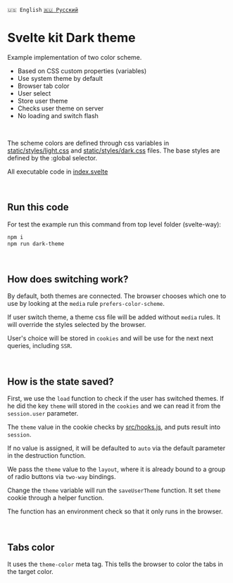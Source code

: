 `🇺🇸 English` [`🇷🇺 Русский`](README-RU.md)
# Svelte kit Dark theme

Example implementation of two color scheme.

- Based on CSS custom properties (variables)
- Use system theme by default
- Browser tab color
- User select
- Store user theme
- Checks user theme on server
- No loading and switch flash

<br>

The scheme colors are defined through css variables in [static/styles/light.css](static/styles/light.css) and [static/styles/dark.css](static/styles/dark.css) files. The base styles are defined by the :global selector.

All executable code in [index.svelte](src/routes/index.svelte)

<br>

## Run this code
For test the example run this command from top level folder (svelte-way):
```bash
npm i
npm run dark-theme
```
<br>

## How does switching work?
By default, both themes are connected. The browser chooses which one to use by looking at the `media` rule `prefers-color-scheme`.

If user switch theme, a theme css file will be added without `media` rules. It will override the styles selected by the browser.

User's choice will be stored in `cookies` and will be use for the next next queries, including `SSR`.

<br>

## How is the state saved?
First, we use the `load` function to check if the user has switched themes. If he did the key `theme` will stored in the `cookies` and we can read it from the `session.user` parameter.

The `theme` value in the cookie checks by [src/hooks.js](src/hooks.js), and puts result into `session`.

If no value is assigned, it will be defaulted to `auto` via the default parameter in the destruction function.

We pass the `theme` value to the `layout`, where it is already bound to a group of radio buttons via `two-way` bindings.

Change the `theme` variable will run the `saveUserTheme` function. It set `theme` cookie through a helper function.

The function has an environment check so that it only runs in the browser.

<br>

## Tabs color
It uses the `theme-color` meta tag. This tells the browser to color the tabs in the target color.
